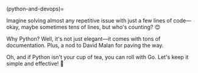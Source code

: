 (python-and-devops)=

Imagine solving almost any repetitive issue with just a few lines of code—okay, maybe sometimes tens of lines, but who's counting? 😊

Why Python? Well, it's not just elegant—it comes with tons of documentation. Plus, a nod to David Malan for paving the way. 

Oh, and if Python isn't your cup of tea, you can roll with Go. Let's keep it simple and effective! 🐍